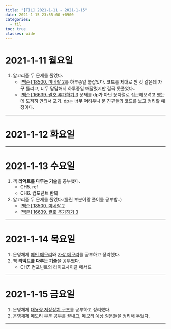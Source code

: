 ```yaml
---
title: "[TIL] 2021-1-11 ~ 2021-1-15"
date: 2021-1-15 23:55:00 +0900
categories:
  - til
toc: true
classes: wide
---
```


# 2021-1-11 월요일

1. 알고리즘 두 문제를 풀었다.
   - [[백준] 18500. 미네랄 2](https://www.acmicpc.net/problem/18500)를 하루종일 붙잡았다. 코드를 제대로 짠 것 같은데 자꾸 틀리고, 너무 답답해서 하루종일 매달렸지만 결국 못풀었다..
   - [[백준] 16639. 괄호 추가하기 3](https://www.acmicpc.net/problem/16639) 문제를 dp가 아닌 문자열로 접근해보려고 했는데 도저히 안되서 포기. dp는 너무 어려우니 푼 친구들의 코드를 보고 정리할 예정이다.

---

# 2021-1-12 화요일

---

# 2021-1-13 수요일

1. 책 **리액트를 다루는 기술**을 공부했다.
   - CH5. ref
   - CH6. 컴포넌트 반복
2. 알고리즘 두 문제를 풀었다.(틀린 부분이랑 풀이를 공부함..)
   - [[백준] 18500. 미네랄 2](http://ddb8036631.github.io/boj/18500_미네랄-2)
   - [[백준] 16639. 괄호 추가하기 3](http://ddb8036631.github.io/boj/16639_괄호-추가하기-3)

---

# 2021-1-14 목요일

1. 운영체제 [메인 메모리](http://ddb8036631.github.io/os/메인-메모리)와 [가상 메모리](http://ddb8036631.github.io/os/가상-메모리)를 공부하고 정리했다.
2. 책 **리액트를 다루는 기술**을 공부했다.
   - CH7. 컴포넌트의 라이프사이클 메서드

---

# 2021-1-15 금요일

1. 운영체제 [대용량 저장장치 구조](http://ddb8036631.github.io/os/대용량-저장장치-구조)를 공부하고 정리했다.
2. 운영체제 메모리 부분 공부를 끝내고, [메모리 예상 질문](http://ddb8036631.github.io/question/운영체제-2)들을 정리해 두었다.

---
